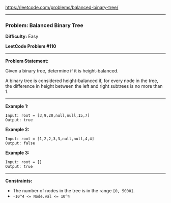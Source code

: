 https://leetcode.com/problems/balanced-binary-tree/

---

### **Problem: Balanced Binary Tree**

**Difficulty:** Easy

**LeetCode Problem #110**

---

**Problem Statement:**

Given a binary tree, determine if it is height-balanced.

A binary tree is considered height-balanced if, for every node in the tree, the difference in height between the left and right subtrees is no more than 1.

---

**Example 1:**

```
Input: root = [3,9,20,null,null,15,7]
Output: true
```

**Example 2:**

```
Input: root = [1,2,2,3,3,null,null,4,4]
Output: false
```

**Example 3:**

```
Input: root = []
Output: true
```

---

**Constraints:**

- The number of nodes in the tree is in the range `[0, 5000]`.
- `-10^4 <= Node.val <= 10^4`
